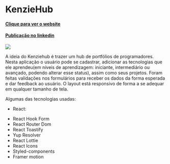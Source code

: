 # KenzieHub

#### <a href="https://react-entrega-s2-kenzie-hub-vih-cisne.vercel.app">Clique para ver o website</a>
#### <a href="https://www.linkedin.com/posts/ana-vit%C3%B3ria-vital-cisne_mais-um-projeto-proposta-da-kenzie-academy-activity-6943978472088182784-Mv7j/?utm_source=linkedin_share&utm_medium=member_desktop_web">Publicação no linkedin</a>

<img src="https://res.cloudinary.com/drcattrj1/image/upload/c_scale,w_451/v1658967654/Captura_de_tela_de_2022-07-27_21-15-52_paq6q0.png" />

A ideia do Kenziehub é trazer um hub de portfólios de programadores. Nesta aplicação o usuário pode se cadastrar, adicionar as tecnologias que ele aprendeu(em níveis de aprendizagem: iniciante, intermediário ou avançado, podendo alterar esse status), assim como seus projetos. Foram feitas validações nos formulários para receber os dados da forma esperada e dar feedback ao usuário. O layout está responsivo de forma a se adequar em qualquer tamanho de tela.

Algumas das tecnologias usadas:
* React:
- React Hook Form
- React Router Dom
- React Toastify
- Yup Resolver
- React Lottie
- React Icons
- Styled-components
- Framer motion
